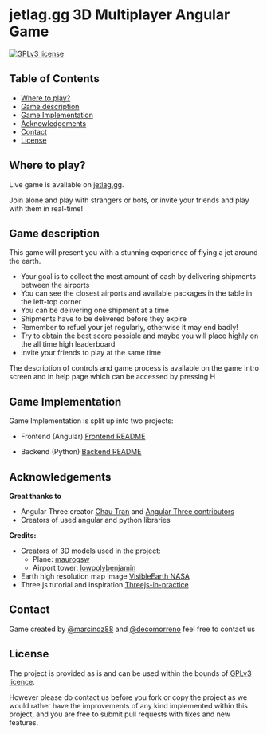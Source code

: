 # jetlag.gg 3D Multiplayer Angular Game 
[![GPLv3 license](https://img.shields.io/badge/License-GPLv3-blue.svg)](http://perso.crans.org/besson/LICENSE.html)

## Table of Contents
* [Where to play?](#where-to-play)
* [Game description](#game-description)
* [Game Implementation](#game-implementation)
* [Acknowledgements](#acknowledgements)
* [Contact](#contact)
* [License](#license)

## Where to play?
Live game is available on [jetlag.gg](https://www.jetlag.gg).

Join alone and play with strangers or bots, or invite your friends and play with them in real-time!

## Game description 
This game will present you with a stunning experience of flying a jet around the earth.  

* Your goal is to collect the most amount of cash by delivering shipments between the airports
* You can see the closest airports and available packages in the table in the left-top corner
* You can be delivering one shipment at a time
* Shipments have to be delivered before they expire
* Remember to refuel your jet regularly, otherwise it may end badly!
* Try to obtain the best score possible and maybe you will place highly on the all time high leaderboard
* Invite your friends to play at the same time

The description of controls and game process is available on the game intro screen and in help page which can be accessed by pressing H

## Game Implementation

Game Implementation is split up into two projects:

- Frontend (Angular)
[Frontend README](frontend/README.md)

- Backend (Python)
[Backend README](backend/README.md)

## Acknowledgements
**Great thanks to**
- Angular Three creator [Chau Tran](https://github.com/nartc) and [Angular Three contributors](https://github.com/IRobot1/angular-three#contributors-)
- Creators of used angular and python libraries


**Credits:**
- Creators of 3D models used in the project: 
  - Plane: [maurogsw](https://sketchfab.com/maurogsw)
  - Airport tower: [lowpolybenjamin](https://www.cgtrader.com/lowpolybenjamin)
- Earth high resolution map image [VisibleEarth NASA](https://visibleearth.nasa.gov/)
- Three.js tutorial and inspiration [Threejs-in-practice](https://github.com/Domenicobrz/Threejs-in-practice)


## Contact

Game created by [@marcindz88](https://github.com/marcindz88) and [@decomorreno](https://github.com/decomorreno) feel free to contact us


## License

The project is provided as is and can be used within the bounds of [GPLv3 licence](/LICENSE).

However please do contact us before you fork or copy the project as we would rather have the improvements of any kind implemented within this project, and you are free to submit pull requests with fixes and new features.